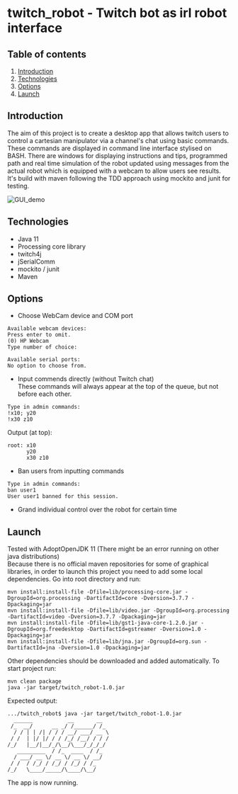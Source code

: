 # twitch_robot - Twitch bot as irl robot interface

## Table of contents
1. [Introduction](#introduction)
2. [Technologies](#technologies)
3. [Options](#options)
4. [Launch](#launch)

## Introduction <a name="introduction"></a>
The aim of this project is to create a desktop app that allows twitch users to control a cartesian manipulator 
via a channel's chat using basic commands. These commands are displayed in command line interface stylised on 
BASH. There are windows for displaying instructions and tips, programmed path and real time simulation of  the robot
updated using messages from the actual robot which is equipped with a webcam to allow users see results.
<br>
It's build with maven following the TDD approach using mockito and junit for testing.

![GUI_demo](https://imgur.com/fAMnI8x.jpg)

## Technologies <a name="technologies"></a>
- Java 11
- Processing core library
- twitch4j
- jSerialComm
- mockito / junit
- Maven

## Options <a name="options"></a>

- Choose WebCam device and COM port
```
Available webcam devices: 
Press enter to omit.
(0) HP Webcam
Type number of choice: 

Available serial ports: 
No option to choose from.
```
- Input commends directly (without Twitch chat)<br>
These commands will always appear at the top of the queue, but not before each other.
```
Type in admin commands: 
!x10; y20
!x30 z10
```
Output (at top):
```
root: x10
      y20
      x30 z10
```

- Ban users from inputting commands
```
Type in admin commands: 
ban user1
User user1 banned for this session.
```  

- Grand individual control over the robot for certain time

## Launch <a name="launch"></a>
Tested with AdoptOpenJDK 11 (There might be an error running on other java distributions) <br>
Because there is no official maven repositories for some of graphical libraries, in order to launch this project
you need to add some local dependencies. Go into root directory and run:
```
mvn install:install-file -Dfile=lib/processing-core.jar -DgroupId=org.processing -DartifactId=core -Dversion=3.7.7 -Dpackaging=jar
mvn install:install-file -Dfile=lib/video.jar -DgroupId=org.processing -DartifactId=video -Dversion=3.7.7 -Dpackaging=jar
mvn install:install-file -Dfile=lib/gst1-java-core-1.2.0.jar -DgroupId=org.freedesktop -DartifactId=gstreamer -Dversion=1.0 -Dpackaging=jar
mvn install:install-file -Dfile=lib/jna.jar -DgroupId=org.sun -DartifactId=jna -Dversion=1.0 -Dpackaging=jar
```

Other dependencies should be downloaded and added automatically. To start project run:
```
mvn clean package
java -jar target/twitch_robot-1.0.jar
```

Expected output: 
```
.../twitch_robot$ java -jar target/twitch_robot-1.0.jar
  ______           __       __
 /_  __/      __ _/ /______/ /_
  / / | | /| / / / __/ ___/ __ \
 / /  | |/ |/ / / /_/ /__/ / / /
/_/   |__/|__/_/\__/\___/_/_/_/ 
   _________  / /_  ____  / /_  
  / ___/ __ \/ __ \/ __ \/ __/  
 / /  / /_/ / /_/ / /_/ / /_    
/_/   \____/_____/\____/\__/
```
The app is now running.

